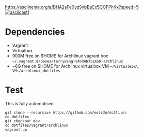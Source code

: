 https://asciinema.org/a/BHA2aFe0yq9vbBuEx5QCFPhKx?speed=5
[![asciicast](https://asciinema.org/a/BHA2aFe0yq9vbBuEx5QCFPhKx.png)](https://asciinema.org/a/BHA2aFe0yq9vbBuEx5QCFPhKx?speed=5)]

# Dependencies

- Vagrant
- Virtualbox
- 900M free on $HOME for Archlinux vagrant box ``~/.vagrant.d/boxes/terrywang-VAGRANTSLASH-archlinux``
- \~6G free on $HOME for Archlinux virtualbox VM ``~/VirtualBox\ VMs/archlinux_dotfiles``

# Test

This is fully automatised

```
git clone --recursive https://github.com/eoli3n/dotfiles
cd dotfiles
git checkout dev
cd dotfiles/vagrant/archlinux
vagrant up
```
